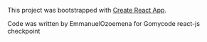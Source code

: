 This project was bootstrapped with [Create React App](https://github.com/facebook/create-react-app).

Code was written by EmmanuelOzoemena for Gomycode react-js checkpoint
